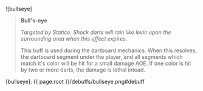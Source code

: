 ![bullseye]

> **Bull's-eye**
>
> *Targeted by Statice. Shock darts will rain like levin upon the surrounding
> area when this effect expires.*
>
> This buff is used during the dartboard mechanics. When this resolves, the
> dartboard segment under the player, and all segments which match it's color
> will be hit for a small damage AOE. If one color is hit by two or more darts,
> the damage is lethal intead.

[bullseye]: {{ page.root }}/debuffs/bullseye.png#debuff
